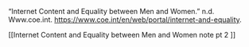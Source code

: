 
“Internet Content and Equality between Men and Women.” n.d. Www.coe.int. https://www.coe.int/en/web/portal/internet-and-equality.

[[Internet Content and Equality between Men and Women note pt 2 ]]




